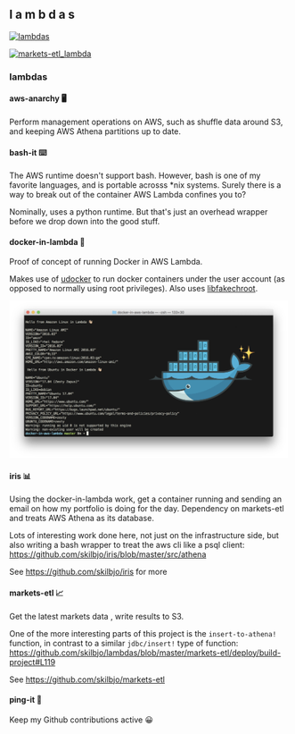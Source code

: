 ## l a m b d a s

<!--[![markets-etl_aws](https://healthchecks.io/badge/80da65e9-ff8f-45f1-b75e-109790/yfJXsnyi/markets-etl_aws.svg)](https://healthchecks.io/badge/80da65e9-ff8f-45f1-b75e-109790/yfJXsnyi/markets-etl_aws.svg)-->
[![lambdas](https://healthchecks.io/badge/80da65e9-ff8f-45f1-b75e-109790/oiOpQiBk/lambda.svg)](https://healthchecks.io/badge/80da65e9-ff8f-45f1-b75e-109790/oiOpQiBk/lambda.svg)

[![markets-etl_lambda](https://healthchecks.io/badge/80da65e9-ff8f-45f1-b75e-109790/_G-pE-FA/markets-etl.svg)](https://healthchecks.io/badge/80da65e9-ff8f-45f1-b75e-109790/_G-pE-FA/markets-etl.svg)

### lambdas
#### aws-anarchy 🖥️
Perform management operations on AWS, such as shuffle data around S3, and keeping
AWS Athena partitions up to date.

#### bash-it ⌨️
The AWS runtime doesn't support bash. However, bash is one of my favorite languages,
and is portable acrosss \*nix systems. Surely there is a way to break out of the
container AWS Lambda confines you to?

Nominally, uses a python runtime. But that's just an overhead wrapper before we
drop down into the good stuff.

#### docker-in-lambda 🐳
Proof of concept of running Docker in AWS Lambda.

Makes use of [udocker](https://github.com/indigo-dc/udocker) to run docker containers under the user account (as opposed to normally using root privileges). Also uses [libfakechroot](https://github.com/dex4er/fakechroot/wiki).

<img src='docker-in-lambda/dev-resources/img/docker-in-lambda-demo.png' width=500 />

#### iris 📊
Using the docker-in-lambda work, get a container running and sending an email on how my portfolio is doing for the day. Dependency on markets-etl and treats AWS Athena as its database.

Lots of interesting work done here, not just on the infrastructure side, but also writing a bash wrapper to treat the aws cli like a psql client: <https://github.com/skilbjo/iris/blob/master/src/athena>

See <https://github.com/skilbjo/iris> for more

#### markets-etl 📈
Get the latest markets data , write results to S3.

One of the more interesting parts of this project is the `insert-to-athena!` function, in contrast to a similar `jdbc/insert!` type of function: <https://github.com/skilbjo/lambdas/blob/master/markets-etl/deploy/build-project#L119>

See <https://github.com/skilbjo/markets-etl>

#### ping-it 🔔
Keep my Github contributions active 😀
